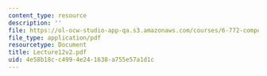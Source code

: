 ```yaml
---
content_type: resource
description: ''
file: https://ol-ocw-studio-app-qa.s3.amazonaws.com/courses/6-772-compound-semiconductor-devices-spring-2003/4e58b18cc4994e241638a755e57a1d1c_Lecture12v2.pdf
file_type: application/pdf
resourcetype: Document
title: Lecture12v2.pdf
uid: 4e58b18c-c499-4e24-1638-a755e57a1d1c
---
```

